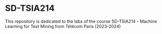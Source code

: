 # SD-TSIA214

This repository is dedicated to the labs of the course SD-TSIA214 - Machine Learning for Text Mining from Télécom Paris (2023-2024)

